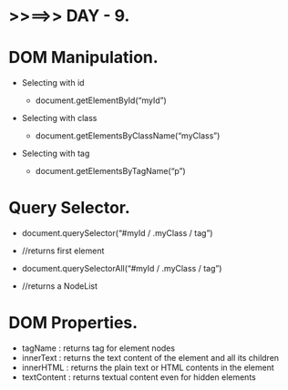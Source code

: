 # >>==>> DAY - 9.

# DOM Manipulation.

- Selecting with id

  - document.getElementById(“myId”)

- Selecting with class

  - document.getElementsByClassName(“myClass”)

- Selecting with tag
  - document.getElementsByTagName(“p”)

# Query Selector.

- document.querySelector(“#myId / .myClass / tag”)
- //returns first element

- document.querySelectorAll(“#myId / .myClass / tag”)
- //returns a NodeList

# DOM Properties.

- tagName : returns tag for element nodes
- innerText : returns the text content of the element and all its children
- innerHTML : returns the plain text or HTML contents in the element
- textContent : returns textual content even for hidden elements
